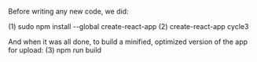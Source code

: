 Before writing any new code, we did:

(1) sudo npm install --global create-react-app
(2) create-react-app cycle3



And when it was all done, to build a minified, optimized version of the app for upload:
(3) npm run build
